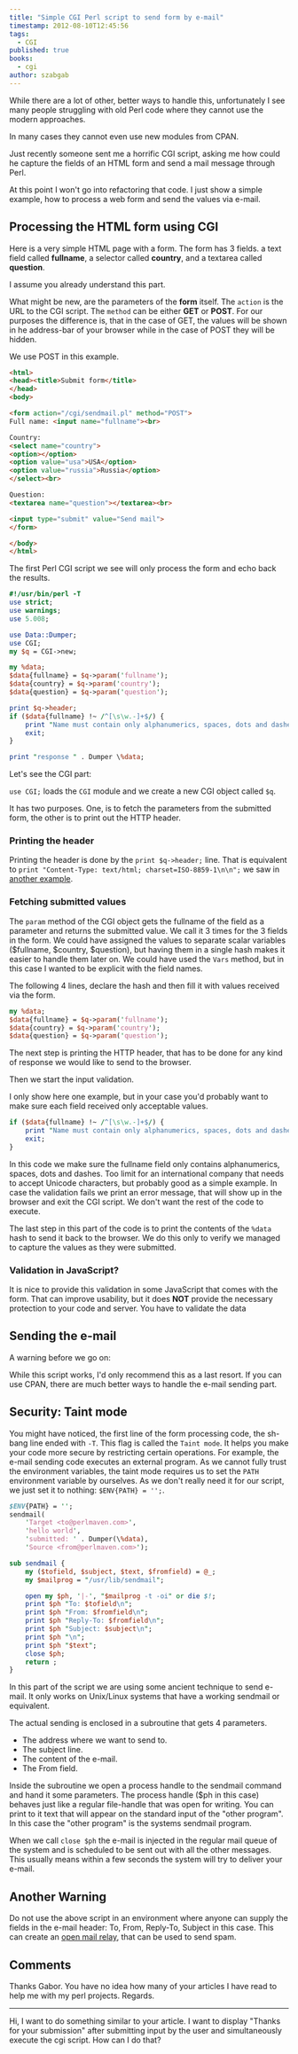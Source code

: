 ```yaml
---
title: "Simple CGI Perl script to send form by e-mail"
timestamp: 2012-08-10T12:45:56
tags:
  - CGI
published: true
books:
  - cgi
author: szabgab
---
```



While there are a lot of other, better ways to handle this, unfortunately I see
many people struggling with old Perl code where they cannot use the modern approaches.

In many cases they cannot even use new modules from CPAN.

Just recently someone sent me a horrific CGI script, asking me how could he capture
the fields of an HTML form and send a mail message through Perl.

At this point I won't go into refactoring that code. I just show a simple example,
how to process a web form and send the values via e-mail.


## Processing the HTML form using CGI

Here is a very simple HTML page with a form. The form has 3 fields.
a text field called <b>fullname</b>, a selector called <b>country</b>,
and a textarea called <b>question</b>.

I assume you already understand this part.

What might be new, are the parameters of the <b>form</b> itself.
The `action` is the URL to the CGI script. The `method` can be either <b>GET</b> or <b>POST</b>.
For our purposes the difference is, that in the case of GET,
the values will be shown in he address-bar of your browser while in the case of POST they will be hidden.

We use POST in this example.

```html
<html>
<head><title>Submit form</title>
</head>
<body>

<form action="/cgi/sendmail.pl" method="POST">
Full name: <input name="fullname"><br>

Country:
<select name="country">
<option></option>
<option value="usa">USA</option>
<option value="russia">Russia</option>
</select><br>

Question:
<textarea name="question"></textarea><br>

<input type="submit" value="Send mail">
</form>

</body>
</html>
```

The first Perl CGI script we see will only process the form
and echo back the results.

```perl
#!/usr/bin/perl -T
use strict;
use warnings;
use 5.008;

use Data::Dumper;
use CGI;
my $q = CGI->new;

my %data;
$data{fullname} = $q->param('fullname');
$data{country} = $q->param('country');
$data{question} = $q->param('question');

print $q->header;
if ($data{fullname} !~ /^[\s\w.-]+$/) {
    print "Name must contain only alphanumerics, spaces, dots and dashes.";
    exit;
}

print "response " . Dumper \%data;
```

Let's see the CGI part:

`use CGI;` loads the `CGI` module and we create a new CGI object called `$q`.

It has two purposes. One, is to fetch the parameters from the submitted form, the other
is to print out the HTTP header.

<h3>Printing the header</h3>

Printing the header is done by the `print $q->header;` line. That is equivalent to
`print "Content-Type: text/html; charset=ISO-8859-1\n\n";` we saw in
[another example](/how-to-calculate-balance-of-bank-accounts-in-csv-file-using-perl).

<h3>Fetching submitted values</h3>

The `param` method of the CGI object gets the fullname of the field as
a parameter and returns the submitted value. We call it 3 times for the 3 fields
in the form. We could have assigned the values to separate scalar variables
($fullname, $country, $question), but having them in a single hash makes it easier
to handle them later on. We could have used the `Vars` method, but
in this case I wanted to be explicit with the field names.

The following 4 lines, declare the hash and then fill it with values received via the form.

```perl
my %data;
$data{fullname} = $q->param('fullname');
$data{country} = $q->param('country');
$data{question} = $q->param('question');
```

The next step is printing the HTTP header, that has to be done for any kind of
response we would like to send to the browser.

Then we start the input validation.

I only show here one example, but in your case you'd probably want to
make sure each field received only acceptable values.

```perl
if ($data{fullname} !~ /^[\s\w.-]+$/) {
    print "Name must contain only alphanumerics, spaces, dots and dashes.";
    exit;
}
```

In this code we make sure the fullname field only contains alphanumerics, spaces, dots and dashes.
Too limit for an international company that needs to accept Unicode characters, but probably
good as a simple example. In case the validation fails we print an error message, that will
show up in the browser and exit the CGI script. We don't want the rest of the code to
execute.

The last step in this part of the code is to print the contents of the `%data` hash
to send it back to the browser. We do this only to verify we managed to capture the values
as they were submitted.

<h3>Validation in JavaScript?</h3>

It is nice to provide this validation in some JavaScript that comes with the form.
That can improve usability, but it does <b>NOT</b> provide the necessary protection
to your code and server. You have to validate the data

## Sending the e-mail

A warning before we go on:

While this script works, I'd only recommend this as a last resort.
If you can use CPAN, there are much better ways to handle the e-mail sending part.

## Security: Taint mode

You might have noticed, the first line of the form processing code, the sh-bang line
ended with `-T`. This flag is called the `Taint mode`. It helps you make
your code more secure by restricting certain operations. For example, the e-mail sending
code executes an external program. As we cannot fully trust the environment variables,
the taint mode requires us to set the `PATH` environment variable by ourselves.
As we don't really need it for our script, we just set it to nothing: `$ENV{PATH} = '';`.

```perl
$ENV{PATH} = '';
sendmail(
    'Target <to@perlmaven.com>',
    'hello world',
    'submitted: ' . Dumper(\%data),
    'Source <from@perlmaven.com>');

sub sendmail {
    my ($tofield, $subject, $text, $fromfield) = @_;
    my $mailprog = "/usr/lib/sendmail";

    open my $ph, '|-', "$mailprog -t -oi" or die $!;
    print $ph "To: $tofield\n";
    print $ph "From: $fromfield\n";
    print $ph "Reply-To: $fromfield\n";
    print $ph "Subject: $subject\n";
    print $ph "\n";
    print $ph "$text";
    close $ph;
    return ;
}
```

In this part of the script we are using some ancient technique to send e-mail.
It only works on Unix/Linux systems that have a working sendmail or equivalent.

The actual sending is enclosed in a subroutine that gets 4 parameters.

* The address where we want to send to.
* The subject line.
* The content of the e-mail.
* The From field.

Inside the subroutine we open a process handle to the sendmail command
and hand it some parameters. The process handle ($ph in this case) behaves
just like a regular file-handle that was open for writing. You can print
to it text that will appear on the standard input of the "other program".
In this case the "other program" is the systems sendmail program.

When we call `close $ph` the e-mail is injected in the regular
mail queue of the system and is scheduled to be sent out with all the
other messages. This usually means within a few seconds the system will
try to deliver your e-mail.

## Another Warning

Do not use the above script in an environment where anyone can supply
the fields in the e-mail header: To, From, Reply-To, Subject in this case.
This can create an [open mail relay](http://en.wikipedia.org/wiki/Open_mail_relay),
that can be used to send spam.


## Comments

Thanks Gabor. You have no idea how many of your articles I have read to help me with my perl projects. Regards.

<hr>

Hi, I want to do something similar to your article. I want to display "Thanks for your submission" after submitting input by the user and simultaneously execute the cgi script. How can I do that?


